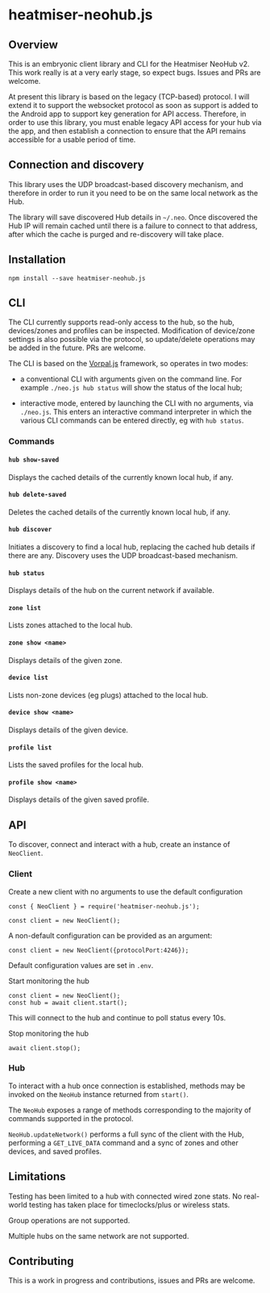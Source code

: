 # heatmiser-neohub.js

## Overview

This is an embryonic client library and CLI for the Heatmiser NeoHub v2. This work really is at a very early stage, so expect bugs. Issues and PRs are welcome.

At present this library is based on the legacy (TCP-based) protocol. I will extend it to support the websocket protocol as soon as support is added to the Android app to support key generation for API access. Therefore, in order to use this library, you must enable legacy API access for your hub via the app, and then establish a connection to ensure that the API remains accessible for a usable period of time.

## Connection and discovery

This library uses the UDP broadcast-based discovery mechanism, and therefore in order to run it you need to be on the same local network as the Hub.

The library will save discovered Hub details in `~/.neo`. Once discovered the Hub IP will remain cached until there is a failure to connect to that address, after which the cache is purged and re-discovery will take place.

## Installation

    npm install --save heatmiser-neohub.js

## CLI

The CLI currently supports read-only access to the hub, so the hub, devices/zones and profiles can be inspected. Modification of device/zone settings is also possible via the protocol, so update/delete operations may be added in the future. PRs are welcome.

The CLI is based on the [Vorpal.js](https://vorpal.js.org/) framework, so operates in two modes:

- a conventional CLI with arguments given on the command line. For example `./neo.js hub status` will show the status of the local hub;

- interactive mode, entered by launching the CLI with no arguments, via `./neo.js`. This enters an interactive command interpreter in which the various CLI commands can be entered directly, eg with `hub status`.

### Commands

#### `hub show-saved`

Displays the cached details of the currently known local hub, if any.

#### `hub delete-saved`

Deletes the cached details of the currently known local hub, if any.

#### `hub discover`

Initiates a discovery to find a local hub, replacing the cached hub details if there are any. Discovery uses the UDP broadcast-based mechanism.

#### `hub status`

Displays details of the hub on the current network if available.

#### `zone list`

Lists zones attached to the local hub.

#### `zone show <name>`

Displays details of the given zone.

#### `device list`

Lists non-zone devices (eg plugs) attached to the local hub.

#### `device show <name>`

Displays details of the given device.

#### `profile list`

Lists the saved profiles for the local hub.

#### `profile show <name>`

Displays details of the given saved profile.

## API

To discover, connect and interact with a hub, create an instance of `NeoClient`.

### Client

Create a new client with no arguments to use the default configuration

```
const { NeoClient } = require('heatmiser-neohub.js');

const client = new NeoClient();
```

A non-default configuration can be provided as an argument:

```
const client = new NeoClient({protocolPort:4246});
```

Default configuration values are set in `.env`.

Start monitoring the hub

```
const client = new NeoClient();
const hub = await client.start();
```

This will connect to the hub and continue to poll status every 10s.

Stop monitoring the hub

```
await client.stop();
```

### Hub

To interact with a hub once connection is established, methods may be invoked on the `NeoHub` instance returned from `start()`.

The `NeoHub` exposes a range of methods corresponding to the majority of commands supported in the protocol.

`NeoHub.updateNetwork()` performs a full sync of the client with the Hub, performing a `GET_LIVE_DATA` command and a sync of zones and other devices, and saved profiles.

## Limitations

Testing has been limited to a hub with connected wired zone stats. No real-world testing has taken place for timeclocks/plus or wireless stats.

Group operations are not supported.

Multiple hubs on the same network are not supported.

## Contributing

This is a work in progress and contributions, issues and PRs are welcome.


